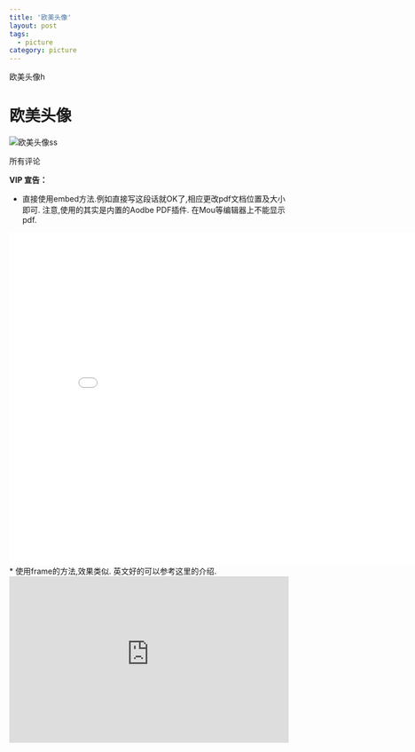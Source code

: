 ```yaml
---
title: '欧美头像'
layout: post
tags:
  - picture
category: picture
---
```

欧美头像h 

<!--more-->

# 欧美头像

![欧美头像ss](https://n.sinaimg.cn/default/1_img/upload/3933d981/700/w900h600/20190604/e7d5-hxyuaph1376688.jpg)

所有评论

**VIP 宣告：**
* 直接使用embed方法.例如直接写这段话就OK了,相应更改pdf文档位置及大小即可. 注意,使用的其实是内置的Aodbe PDF插件. 在Mou等编辑器上不能显示pdf.
<center><embed src="/pdf/mou.pdf" width="850" height="600"></center>
* 使用frame的方法,效果类似. 英文好的可以参考这里的介绍.
<iframe src="https://lucaswang0.covid.dynv6.net/files/house.pdf" style="width:100%; height:300px;" frameborder="0"></iframe>